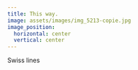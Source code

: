 ```yaml
---
title: This way.
image: assets/images/img_5213-copie.jpg
image_position:
  horizontal: center
  vertical: center
---
```

Swiss lines
